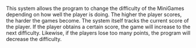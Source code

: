 This system allows the program to change the difficulty of the MiniGames depending on how well the player is doing. The higher the player scores, the harder the games become. The system itself tracks the current score of the player. If the player obtains a certain score, the game will increase to the next difficulty. Likewise, if the players lose too many points, the program will decrease the difficulty.